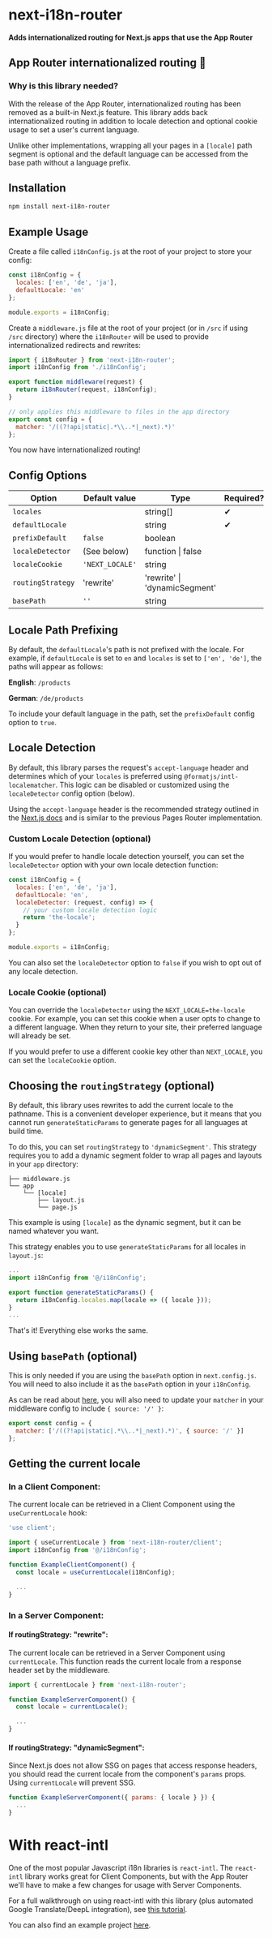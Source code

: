 # next-i18n-router

**Adds internationalized routing for Next.js apps that use the App Router**

## App Router internationalized routing 🎉

### Why is this library needed?

With the release of the App Router, internationalized routing has been removed as a built-in Next.js feature. This library adds back internationalized routing in addition to locale detection and optional cookie usage to set a user's current language.

Unlike other implementations, wrapping all your pages in a `[locale]` path segment is optional and the default language can be accessed from the base path without a language prefix.

## Installation

```sh
npm install next-i18n-router
```

## Example Usage

Create a file called `i18nConfig.js` at the root of your project to store your config:

```js
const i18nConfig = {
  locales: ['en', 'de', 'ja'],
  defaultLocale: 'en'
};

module.exports = i18nConfig;
```

Create a `middleware.js` file at the root of your project (or in `/src` if using `/src` directory) where the `i18nRouter` will be used to provide internationalized redirects and rewrites:

```js
import { i18nRouter } from 'next-i18n-router';
import i18nConfig from './i18nConfig';

export function middleware(request) {
  return i18nRouter(request, i18nConfig);
}

// only applies this middleware to files in the app directory
export const config = {
  matcher: '/((?!api|static|.*\\..*|_next).*)'
};
```

You now have internationalized routing!

## Config Options

| Option            | Default value   | Type                          | Required? |
| ----------------- | --------------- | ----------------------------- | --------- |
| `locales`         |                 | string[]                      | &#10004;  |
| `defaultLocale`   |                 | string                        | &#10004;  |
| `prefixDefault`   | `false`         | boolean                       |           |
| `localeDetector`  | (See below)     | function \| false             |           |
| `localeCookie`    | `'NEXT_LOCALE'` | string                        |           |
| `routingStrategy` | 'rewrite'       | 'rewrite' \| 'dynamicSegment' |           |
| `basePath`        | `''`            | string                        |           |

## Locale Path Prefixing

By default, the `defaultLocale`'s path is not prefixed with the locale. For example, if `defaultLocale` is set to `en` and `locales` is set to `['en', 'de']`, the paths will appear as follows:

**English**: `/products`

**German**: `/de/products`

To include your default language in the path, set the `prefixDefault` config option to `true`.

## Locale Detection

By default, this library parses the request's `accept-language` header and determines which of your `locales` is preferred using `@formatjs/intl-localematcher`. This logic can be disabled or customized using the `localeDetector` config option (below).

Using the `accept-language` header is the recommended strategy outlined in the [Next.js docs](https://nextjs.org/docs/app/building-your-application/routing/internationalization) and is similar to the previous Pages Router implementation.

### Custom Locale Detection (optional)

If you would prefer to handle locale detection yourself, you can set the `localeDetector` option with your own locale detection function:

```js
const i18nConfig = {
  locales: ['en', 'de', 'ja'],
  defaultLocale: 'en',
  localeDetector: (request, config) => {
    // your custom locale detection logic
    return 'the-locale';
  }
};

module.exports = i18nConfig;
```

You can also set the `localeDetector` option to `false` if you wish to opt out of any locale detection.

### Locale Cookie (optional)

You can override the `localeDetector` using the `NEXT_LOCALE=the-locale` cookie. For example, you can set this cookie when a user opts to change to a different language. When they return to your site, their preferred language will already be set.

If you would prefer to use a different cookie key other than `NEXT_LOCALE`, you can set the `localeCookie` option.

## Choosing the `routingStrategy` (optional)

By default, this library uses rewrites to add the current locale to the pathname. This is a convenient developer experience, but it means that you cannot run `generateStaticParams` to generate pages for all languages at build time.

To do this, you can set `routingStrategy` to `'dynamicSegment'`. This strategy requires you to add a dynamic segment folder to wrap all pages and layouts in your `app` directory:

```
├── middleware.js
└── app
    └── [locale]
        ├── layout.js
        └── page.js
```

This example is using `[locale]` as the dynamic segment, but it can be named whatever you want.

This strategy enables you to use `generateStaticParams` for all locales in `layout.js`:

```js
...
import i18nConfig from '@/i18nConfig';

export function generateStaticParams() {
  return i18nConfig.locales.map(locale => ({ locale }));
}
...
```

That's it! Everything else works the same.

## Using `basePath` (optional)

This is only needed if you are using the `basePath` option in `next.config.js`. You will need to also include it as the `basePath` option in your `i18nConfig`.

As can be read about [here](https://github.com/vercel/next.js/issues/47085), you will also need to update your `matcher` in your middleware config to include `{ source: '/' }`:

```js
export const config = {
  matcher: ['/((?!api|static|.*\\..*|_next).*)', { source: '/' }]
};
```

## Getting the current locale

### In a Client Component:

The current locale can be retrieved in a Client Component using the `useCurrentLocale` hook:

```js
'use client';

import { useCurrentLocale } from 'next-i18n-router/client';
import i18nConfig from '@/i18nConfig';

function ExampleClientComponent() {
  const locale = useCurrentLocale(i18nConfig);

  ...
}
```

### In a Server Component:

#### If routingStrategy: "rewrite":

The current locale can be retrieved in a Server Component using `currentLocale`. This function reads the current locale from a response header set by the middleware.

```js
import { currentLocale } from 'next-i18n-router';

function ExampleServerComponent() {
  const locale = currentLocale();

  ...
}
```

#### If routingStrategy: "dynamicSegment":

Since Next.js does not allow SSG on pages that access response headers, you should read the current locale from the component's `params` props. Using `currentLocale` will prevent SSG.

```js
function ExampleServerComponent({ params: { locale } }) {
  ...
}
```

# With react-intl

One of the most popular Javascript i18n libraries is `react-intl`. The `react-intl` library works great for Client Components, but with the App Router we'll have to make a few changes for usage with Server Components.

For a full walkthrough on using react-intl with this library (plus automated Google Translate/DeepL integration), see [this tutorial](https://i18nexus.com/tutorials/nextjs/react-intl).

You can also find an example project [here](https://github.com/i18nexus/next-i18n-router/tree/main/examples).
